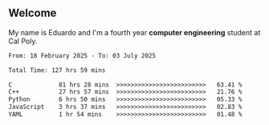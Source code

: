 ## Welcome

 My name is Eduardo and I'm a fourth year **computer engineering** student at Cal Poly.

<!--START_SECTION:waka-->

```txt
From: 18 February 2025 - To: 03 July 2025

Total Time: 127 hrs 59 mins

C             81 hrs 28 mins  >>>>>>>>>>>>>>>>>>>>>>>>>   63.41 %
C++           27 hrs 57 mins  >>>>>>>>>>>>>>>>>>>>>>>>>   21.76 %
Python        6 hrs 50 mins   >>>>>>>>>>>>>>>>>>>>>>>>>   05.33 %
JavaScript    3 hrs 37 mins   >>>>>>>>>>>>>>>>>>>>>>>>>   02.83 %
YAML          1 hr 54 mins    >>>>>>>>>>>>>>>>>>>>>>>>>   01.48 %
```

<!--END_SECTION:waka-->

<!--
**lalog12/lalog12** is a ✨ _special_ ✨ repository because its `README.md` (this file) appears on your GitHub profile.

Here are some ideas to get you started:

- 🔭 I’m currently working on ...
- 🌱 I’m currently learning ...
- 👯 I’m looking to collaborate on ...
- 🤔 I’m looking for help with ...
- 💬 Ask me about ...
- 📫 How to reach me: ...
- 😄 Pronouns: ...
- ⚡ Fun fact: ...
-->
